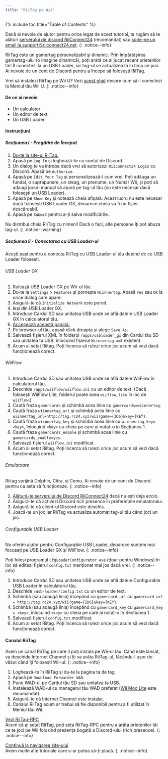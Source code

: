```yaml
---
title: "RiiTag pe Wii"
---
```


{% include toc title="Table of Contents" %}

Dacă ai nevoie de ajutor pentru orice legat de acest tutorial, te rugăm să te alături [serverului de discord RiiConnect24](https://discord.gg/rc24) (recomandat) sau [scrie-ne un email la support@riiconnect24.net](mailto:support@riiconnect24.net).
{: .notice--info}

RiiTag este un gamertag personalizabil şi dinamic. Prin împărtășirea gamertag-ului (o imagine dinamică), poți arată ce ai jucat recent prietenilor tăi! Îl conectezi la un USB Loader, iar tag-ul se actualizează în timp ce joci. Ai nevoie de un cont de Discord pentru a începe să folosești RiiTag.

Vrei să instalezi RiiTag pe Wii U? Vezi [acest ghid](riitag-wiiu) despre cum să-l conectezi la Meniul tău Wii U.
{: .notice--info}

#### De ce ai nevoie

* Un calculator
* Un editor de text
* Un USB Loader

#### Instrucțiuni

##### Secțiunea I - Pregătire de Început

1. [Du-te la site-ul RiiTag.](https://tag.rc24.xyz/)
2. Apasă pe `Log In` și loghează-te cu contul de Discord.
3. Un dialog te va întreba dacă vrei să autorizezi `RiiConnect24 Login` cu Discord. Apasă pe `Authorize`.
4. Apasă pe `Edit Your Tag` și personalizează-l cum vrei. Poți adăuga un fundal, o suprapunere, un steag, un prenume, un Număr Wii, și poți să adaugi jocuri manual să apară pe tag-ul tău (nu este necesar dacă folosești un USB Loader).
5. Apasă pe `Show Key` și notează cheia afișată. Acest lucru nu este necesar dacă folosești USB Loader GX, deoarece cheia va fi un fișier descărcabil.
6. Apasă pe `Submit` pentru a-ți salva modificările.

Nu distribui cheia RiiTag cu nimeni! Dacă o faci, alte persoane îți pot abuza tag-ul.
{: .notice--warning}

##### Secțiunea II - Conectarea cu USB Loader-ul

Acești pași pentru a conecta RiiTag cu USB Loader-ul tău depind de ce USB Loader folosești.

###### USB Loader GX

1. Rulează USB Loader GX pe Wii-ul tău.
2. Du-te la `Settings` > `Features` și pornește `Wiinnertag`. Apasă `Yes` sau `OK` la orice dialog care apare.
3. Asigură-te că `Initialize Network` este pornit.
4. Ieși din USB Loader GX.
5. Introduce Cardul SD sau unitatea USB unde se află datele USB Loader GX în calculatorul tău.
6. [Accesează această pagină.](https://tag.rc24.xyz/Wiinnertag.xml)
7. Pe browser-ul tău, apasă click dreapta și alege `Save As`.
8. Salvează fișierul XML în folderul `/apps/usbloader_gx` din Cardul tău SD sau unitatea ta USB, înlocuind fișierul `Wiinnertag.xml` existent.
9. Acum ai setat Riitag. Poți încerca să rulezi orice joc acum să vezi dacă funcționează corect.

###### WiiFlow

1. Introduce Cardul SD sau unitatea USB unde se află datele WiiFlow în calculatorul tău.
2. Deschide `/apps/wiiflow/wiiflow.ini` cu un editor de text. (Dacă folosești WiiFlow Lite, folderul poate avea `wiiflow_lite` în loc de `wiiflow`.)
3. Caută fraza `gamercards` și schimbă acea linie cu `gamercards=wiinnertag`.
4. Caută fraza `wiinnertag_url` și schimbă acea linie cu `wiinnertag_url=http://tag.rc24.xyz/wii?game={ID6}&key={KEY}`.
5. Caută fraza `wiinnertag_key` și schimbă acea linie cu `wiinnertag_key=<key>`, înlocuind `<key>` cu cheia pe care ai notat-o în Secțiunea 1.
6. Caută fraza `gamercards_enable` și schimbă acea linie cu `gamercards_enable=yes`.
7. Salvează fișierul `wiiflow.ini` modificat.
8. Acum ai setat Riitag. Poți încerca să rulezi orice joc acum să vezi dacă funcționează corect.

###### Emulatoare

Riitag sprijină Dolphin, Citra, și Cemu. Ai nevoie de un cont de Discord pentru ca asta să funcționeze.
{: .notice--info}

1. [Alătură-te serverului de Discord RiiConnect24](https://discord.gg/rc24) dacă nu ești deja acolo.
2. Asigură-te că activezi Discord rich presence în preferințele emulatorului.
3. Asigură-te că client-ul Discord este deschis.
4. Joacă-te un joc iar RiiTag va actualiza automat tag-ul tău când joci un joc.

###### Configurable USB Loader

Nu oferim ajutor pentru Configurable USB Loader, deoarece suntem mai focusați pe USB Loader GX și WiiFlow.
{: .notice--info}

Poți folosi programul `CfgLoaderConfigurator.exe` (doar pentru Windows) în loc să editezi fișierul `config.txt` menționat mai jos dacă vrei.
{: .notice--info}

1. Introduce Cardul SD sau unitatea USB unde se află datele Configurable USB Loader în calculatorul tău.
2. Deschide `/usb-loader/config.txt` cu un editor de text.
3. Schimbă (sau adaugă linia) începând cu `gamercard_url` cu `gamercard_url = http://tag.rc24.xyz/wii?game={ID6}&key={KEY}`.
4. Schimbă (sau adaugă linia) începând cu `gamercard_key` cu `gamercard_key = <key>`, înlocuind `<key>` cu cheia pe care ai notat-o în Secțiunea 1.
5. Salvează fișierul `config.txt` modificat.
6. Acum ai setat Riitag. Poți încerca să rulezi orice joc acum să vezi dacă funcționează corect.

#### Canalul RiiTag

Avem un canal RiiTag pe care îl poți instala pe Wii-ul tău. Când este lansat, va deschide Internet Channel și îți va arăta RiiTag-ul, făcându-l ușor de văzut când îți folosești Wii-ul.
{: .notice--info}

1. Loghează-te în RiiTag și du-te la pagina ta de tag.
2. Apasă pe `Download Forwarder WAD`.
3. Pune WAD-ul pe Cardul tău SD sau unitatea ta USB.
4. Instalează WAD-ul cu managerul tău WAD preferat ([Wii Mod Lite](wiimodlite) este recomandat).
5. Asigură-te că Internet Channel este instalat.
6. Canalul RiiTag acum ar trebui să fie disponibil pentru a fi utilizat în Meniul tău Wii.

[Vezi RiiTag-RPC](https://github.com/RiiConnect24/RiiTag-RPC/releases/latest)<br> Acum că ai setat RiiTag, poți seta RiiTag-RPC pentru a arăta prietenilor tăi ce te joci pe Wii folosind prezența bogată a Discord-ului (rich presence).
{: .notice--info}

[Continuă la navigarea site-ului](site-navigation)<br> Avem multe alte tutoriale care s-ar putea să-ți placă.
{: .notice--info}
